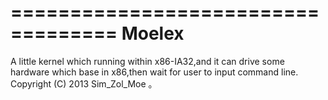 ===================================
Moelex
===================================

   A little kernel which running within x86-IA32,and it can drive some hardware which base in x86,then wait for user to input command line. 
   Copyright (C) 2013  Sim_Zol_Moe 。
